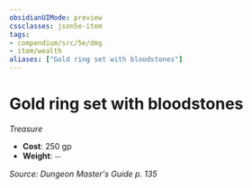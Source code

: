 ```yaml
---
obsidianUIMode: preview
cssclasses: json5e-item
tags:
- compendium/src/5e/dmg
- item/wealth
aliases: ["Gold ring set with bloodstones"]
---
```

# Gold ring set with bloodstones
*Treasure*  

- **Cost**: 250 gp
- **Weight**: ⏤

*Source: Dungeon Master's Guide p. 135*
